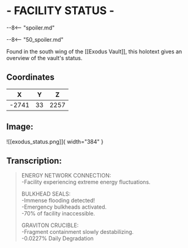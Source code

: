 # - FACILITY STATUS - 

--8<-- "spoiler.md"

--8<-- "50_spoiler.md"

Found in the south wing of the [[Exodus Vault]], this holotext gives an overview of the vault's status.

## Coordinates
| **X** | **Y** | **Z** |
| :---: | :---: | :---: |
| -2741 |  33  | 2257 |

## Image:

![[exodus_status.png]]{ width="384" }

## Transcription:
> ENERGY NETWORK CONNECTION: <br>
> -Facility experiencing extreme energy fluctuations.
>
> BULKHEAD SEALS: <br>
> -Immense flooding detected! <br>
> -Emergency bulkheads activated. <br>
> -70% of facility inaccessible.
>
> GRAVITON CRUCIBLE: <br>
> -Fragment containment slowly destabilizing. <br>
> -0.0227% Daily Degradation
